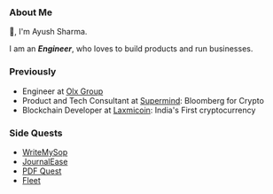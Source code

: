 ### About Me
👋, I'm Ayush Sharma.

I am an _**Engineer**_, who loves to build products and run businesses.


### Previously
* Engineer at [Olx Group](https://www.olxgroup.com/)
* Product and Tech Consultant at [Supermind](https://ektagrover.substack.com/p/supermind-the-bitter-taste-of-web3s): Bloomberg for Crypto
* Blockchain Developer at [Laxmicoin](https://laxmicoin.com/): India's First cryptocurrency

### Side Quests
* [WriteMySop](https://writemysop.framer.website/)
* [JournalEase](https://journalease.framer.website/)
* [PDF Quest](https://olxpert.streamlit.app/)
* [Fleet](https://chrome.google.com/webstore/detail/fleet/mebcmnhlefdecaoghkaincjnkepgjgib)